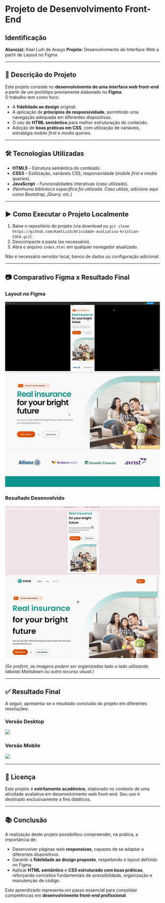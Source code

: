 # Projeto de Desenvolvimento Front-End  

## Identificação  
**Aluno(a):** Kael Luih de Araujo
**Projeto:** Desenvolvimento de Interface Web a partir de Layout no Figma  

---

## 📌 Descrição do Projeto  
Este projeto consiste no **desenvolvimento de uma interface web front-end** a partir de um protótipo previamente elaborado no **Figma**.  
O trabalho tem como foco:  

- A **fidelidade ao design** original.  
- A aplicação de **princípios de responsividade**, permitindo uma navegação adequada em diferentes dispositivos.  
- O uso de **HTML semântico** para melhor estruturação do conteúdo.  
- Adoção de **boas práticas em CSS**, com utilização de variáveis, estratégia *mobile first* e *media queries*.  

---

## 🛠 Tecnologias Utilizadas  

- **HTML5** – Estrutura semântica do conteúdo.  
- **CSS3** – Estilização, variáveis CSS, responsividade (*mobile first* e *media queries*).  
- **JavaScript** – Funcionalidades interativas (caso utilizado).  
- *(Nenhuma biblioteca específica foi utilizada. Caso utilize, adicione aqui como Bootstrap, jQuery, etc.)*  

---

## ▶ Como Executar o Projeto Localmente  

1. Baixe o repositório do projeto (via download ou `git clone https://github.com/KaelLuih/Atividade-avaliativa-kristian-COCA.git`).  
2. Descompacte a pasta (se necessário).  
3. Abra o arquivo `index.html` em qualquer navegador atualizado.  

Não é necessário servidor local, banco de dados ou configuração adicional.  

---

## 📷 Comparativo Figma x Resultado Final  

### Layout no Figma  
![Demonstração animada](gifs/20250820-1916-07.3097391/mobile-figma.gif)
![Demonstração animada](gifs/20250820-1916-07.3097391/desktop-figma.gif)


### Resultado Desenvolvido  
![Demonstração animada](gifs/20250820-1916-07.3097391/Mobile-replicacao.gif)
![Demonstração animada](gifs/20250820-1916-07.3097391/desktop-replicacao.gif)


*(Se preferir, as imagens podem ser organizadas lado a lado utilizando tabelas Markdown ou outro recurso visual.)*  

---

## ✅ Resultado Final  

A seguir, apresenta-se o resultado concluído do projeto em diferentes resoluções:  

### Versão Desktop  
![](imagens/resultado-desktop.png)  

### Versão Mobile  
![](imagens/resultado-mobile.png)  

---

## 📄 Licença  

Este projeto é **estritamente acadêmico**, elaborado no contexto de uma atividade avaliativa em desenvolvimento web front-end. Seu uso é destinado exclusivamente a fins didáticos.  

---

## 📚 Conclusão  

A realização deste projeto possibilitou compreender, na prática, a importância de:  

- Desenvolver páginas web **responsivas**, capazes de se adaptar a diferentes dispositivos.  
- Garantir a **fidelidade ao design proposto**, respeitando o layout definido no Figma.  
- Aplicar **HTML semântico** e **CSS estruturado com boas práticas**, reforçando conceitos fundamentais de acessibilidade, organização e manutenção de código.  

Este aprendizado representa um passo essencial para consolidar competências em **desenvolvimento front-end profissional**.  
